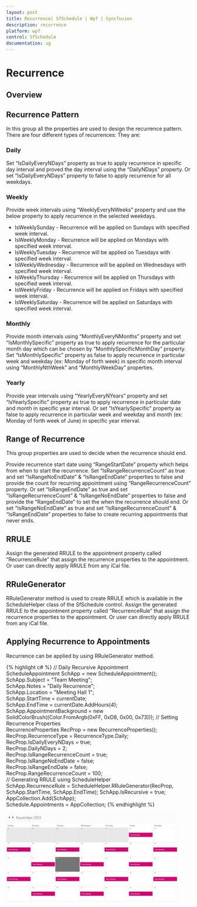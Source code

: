 ```yaml
---
layout: post
title: Recurrence| SfSchedule | Wpf | Syncfusion
description: recurrence
platform: wpf
control: SfSchedule
documentation: ug
---
```


# Recurrence

## Overview

## Recurrence Pattern

In this group all the properties are used to design the recurrence pattern. There are four different types of recurrences: They are: 

### Daily

Set “IsDailyEveryNDays” property as true to apply recurrence in specific day interval and proved the day interval using the “DailyNDays” property. Or set “IsDailyEveryNDays” property to false to apply recurrence for all weekdays.

### Weekly

Provide week intervals using “WeeklyEveryNWeeks” property and use the below property to apply recurrence in the selected weekdays.

* IsWeeklySunday   - Recurrence will be applied on Sundays with specified week interval.
* IsWeeklyMonday - Recurrence will be applied on Mondays with specified week interval.
* IsWeeklyTuesday - Recurrence will be applied on Tuesdays with specified week interval.
* IsWeeklyWednesday - Recurrence will be applied on Wednesdays with specified week interval.
* IsWeeklyThursday - Recurrence will be applied on Thursdays with specified week interval.
* IsWeeklyFriday   - Recurrence will be applied on Fridays with specified week interval.
* IsWeeklySaturday - Recurrence will be applied on Saturdays with specified week interval.



### Monthly

Provide month intervals using “MonthlyEveryNMonths” property and set “IsMonthlySpecific” property as true to apply recurrence for the particular month day which can be chosen by “MonthlySpecificMonthDay” property. Set “IsMonthlySpecific” property as false to apply recurrence in particular week and weekday (ex: Monday of forth week) in specific month interval using “MonthlyNthWeek” and “MonthlyWeekDay” properties.

### Yearly

Provide year intervals using “YearlyEveryNYears” property and set “IsYearlySpecific” property as true to apply recurrence in particular date and month in specific year interval. Or set “IsYearlySpecific” property as false to apply recurrence in particular week and weekday and month (ex: Monday of forth week of June) in specific year interval.

## Range of Recurrence

This group properties are used to decide when the recurrence should end.

Provide recurrence start date using “RangeStartDate” property which helps from when to start the recurrence. Set “IsRangeRecurrenceCount” as true and set “IsRangeNoEndDate” & “IsRangeEndDate” properties to false and provide the count for recurring appointment using “RangeRecurrenceCount” property. Or set “IsRangeEndDate” as true and set “IsRangeRecurrenceCount” & “IsRangeNoEndDate” properties to false and provide the “RangeEndDate” to set the when the recurrence should end. Or set “IsRangeNoEndDate” as true and set “IsRangeRecurrenceCount” & “IsRangeEndDate” properties to false to create recurring appointments that never ends.

## RRULE

Assign the generated RRULE to the appointment property called “RecurrenceRule” that assign the recurrence properties to the appointment. Or user can directly apply RRULE from any iCal file.

## RRuleGenerator

RRuleGenerator method is used to create RRULE which is available in the ScheduleHelper class of the SfSchedule control. Assign the generated RRULE to the appointment property called “RecurrenceRule” that assign the recurrence properties to the appointment. Or user can directly apply RRULE from any iCal file.

## Applying Recurrence to Appointments

Recurrence can be applied by using RRuleGenerator method.

{% highlight c# %}
// Daily Recursive Appointment       
     ScheduleAppointment SchApp = new ScheduleAppointment();       
     SchApp.Subject = "Team Meeting";          
	 SchApp.Notes = "Daily Recurrence";         
	 SchApp.Location = "Meeting Hall 1";        
	 SchApp.StartTime = currentDate;    
	 SchApp.EndTime = currentDate.AddHours(4);    
	 SchApp.AppointmentBackground = new SolidColorBrush((Color.FromArgb(0xFF, 0xD8, 0x00, 0x73)));            // Setting Recurrence Properties          
	 RecurrenceProperties RecProp = new RecurrenceProperties();      
	 RecProp.RecurrenceType = RecurrenceType.Daily;      
	 RecProp.IsDailyEveryNDays = true;           
	 RecProp.DailyNDays = 2;           
	 RecProp.IsRangeRecurrenceCount = true;        
	 RecProp.IsRangeNoEndDate = false;       
     RecProp.IsRangeEndDate = false;       
     RecProp.RangeRecurrenceCount = 100;            
	 // Generating RRULE using ScheduleHelper           
	 SchApp.RecurrenceRule = ScheduleHelper.RRuleGenerator(RecProp, SchApp.StartTime, SchApp.EndTime);            SchApp.IsRecursive = true;     
	 AppCollection.Add(SchApp);   
	 Schedule.Appointments = AppCollection;
{% endhighlight %}

![](Recurrence_images/Recurrence_img1.jpeg)




